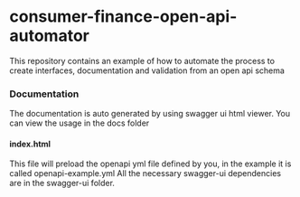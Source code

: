 # consumer-finance-open-api-automator

This repository contains an example of how to automate the process to create interfaces, documentation and validation from an open api schema


### Documentation

The documentation is auto generated by using swagger ui html viewer. You can view the usage in the docs folder

#### index.html
This file will preload the openapi yml file defined by you, in the example it is called openapi-example.yml
All the necessary swagger-ui dependencies are in the swagger-ui folder.
